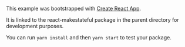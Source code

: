 This example was bootstrapped with [Create React App](https://github.com/facebook/create-react-app).

It is linked to the react-makestateful package in the parent directory for development purposes.

You can run `yarn install` and then `yarn start` to test your package.
